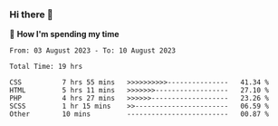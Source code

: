 ### Hi there 👋

🐛 **How I'm spending my time**
<!--START_SECTION:waka-->

```all_time
From: 03 August 2023 - To: 10 August 2023

Total Time: 19 hrs

CSS          7 hrs 55 mins   >>>>>>>>>>---------------   41.34 %
HTML         5 hrs 11 mins   >>>>>>>------------------   27.10 %
PHP          4 hrs 27 mins   >>>>>>-------------------   23.26 %
SCSS         1 hr 15 mins    >>-----------------------   06.59 %
Other        10 mins         -------------------------   00.87 %
```

<!--END_SECTION:waka-->

<!--
**cugel2/cugel2** is a ✨ _special_ ✨ repository because its `README.md` (this file) appears on your GitHub profile.

Here are some ideas to get you started:

- 🔭 I’m currently working on ...
- 🌱 I’m currently learning ...
- 👯 I’m looking to collaborate on ...
- 🤔 I’m looking for help with ...
- 💬 Ask me about ...
- 📫 How to reach me: ...
- 😄 Pronouns: ...
- ⚡ Fun fact: ...
-->
